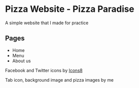 # Pizza Website - Pizza Paradise
A simple website that I made for practice
## Pages
- Home
- Menu
- About us

Facebook and Twitter icons by [Icons8](https://icons8.com/)

Tab icon, background image and pizza images by me
